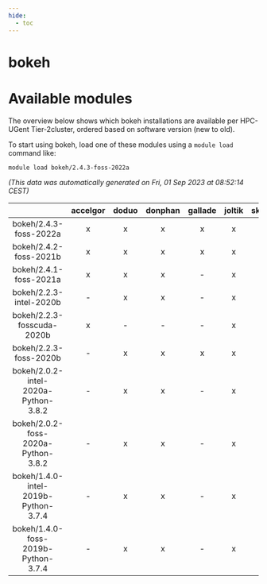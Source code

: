```yaml
---
hide:
  - toc
---
```


bokeh
=====

# Available modules


The overview below shows which bokeh installations are available per HPC-UGent Tier-2cluster, ordered based on software version (new to old).

To start using bokeh, load one of these modules using a `module load` command like:

```shell
module load bokeh/2.4.3-foss-2022a
```

*(This data was automatically generated on Fri, 01 Sep 2023 at 08:52:14 CEST)*  

| |accelgor|doduo|donphan|gallade|joltik|skitty|swalot|victini|
| :---: | :---: | :---: | :---: | :---: | :---: | :---: | :---: | :---: |
|bokeh/2.4.3-foss-2022a|x|x|x|x|x|x|x|x|
|bokeh/2.4.2-foss-2021b|x|x|x|x|x|x|x|x|
|bokeh/2.4.1-foss-2021a|x|x|x|-|x|x|x|x|
|bokeh/2.2.3-intel-2020b|-|x|x|-|x|x|x|x|
|bokeh/2.2.3-fosscuda-2020b|x|-|-|-|x|-|-|-|
|bokeh/2.2.3-foss-2020b|-|x|x|x|x|x|x|x|
|bokeh/2.0.2-intel-2020a-Python-3.8.2|-|x|x|-|x|x|x|x|
|bokeh/2.0.2-foss-2020a-Python-3.8.2|-|x|x|-|x|x|x|x|
|bokeh/1.4.0-intel-2019b-Python-3.7.4|-|x|x|-|x|x|-|x|
|bokeh/1.4.0-foss-2019b-Python-3.7.4|-|x|x|-|x|x|-|x|
